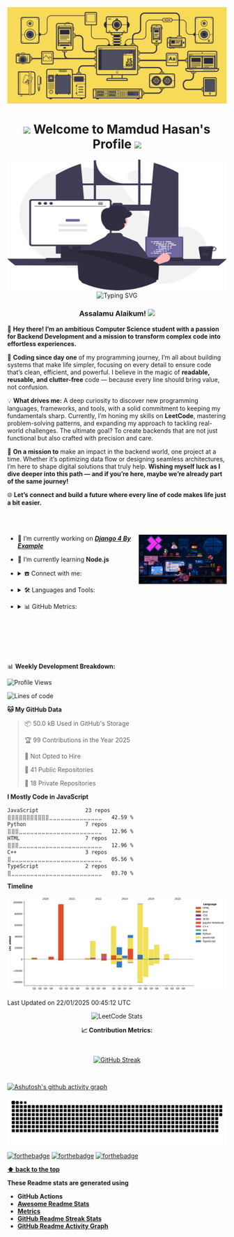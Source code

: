 <img src="./assets/js.gif" alt="header">

<h1  align="center"><strong> <img src="https://user-images.githubusercontent.com/74038190/213844263-a8897a51-32f4-4b3b-b5c2-e1528b89f6f3.png" width="50px" />  Welcome to Mamdud Hasan's Profile <img src="https://user-images.githubusercontent.com/74038190/213844263-a8897a51-32f4-4b3b-b5c2-e1528b89f6f3.png" width="50px" /> </strong></h1>

<img width="100%" height="300px" src="./assets/header.svg" alt="header">

<div align='center'>
<img src="https://readme-typing-svg.herokuapp.com?font=Fira+Code&duration=3000&pause=1000&center=true&vCenter=true&width=435&lines=Aspiring+Backend+Developer;Opensource+Enthusiast;Competitive+Programmer" alt="Typing SVG" />
</div>
<div align="center"> <h3><strong> Assalamu Alaikum! <img src="https://media.giphy.com/media/hvRJCLFzcasrR4ia7z/giphy.gif" width="25px"></strong></h3></div>

<!-- <img width="1000px" src="./assets/hello.gif" alt="header"> -->

🌌 **Hey there! I’m an ambitious Computer Science student with a passion for Backend Development and a mission to transform complex code into effortless experiences.**  

🚀 **Coding since day one** of my programming journey, I’m all about building systems that make life simpler, focusing on every detail to ensure code that’s clean, efficient, and powerful. I believe in the magic of **readable, reusable, and clutter-free** code — because every line should bring value, not confusion.

💡 **What drives me:** A deep curiosity to discover new programming languages, frameworks, and tools, with a solid commitment to keeping my fundamentals sharp. Currently, I’m honing my skills on **LeetCode**, mastering problem-solving patterns, and expanding my approach to tackling real-world challenges. The ultimate goal? To create backends that are not just functional but also crafted with precision and care.

🎯 **On a mission to** make an impact in the backend world, one project at a time. Whether it’s optimizing data flow or designing seamless architectures, I’m here to shape digital solutions that truly help. **Wishing myself luck as I dive deeper into this path — and if you’re here, maybe we’re already part of the same journey!**

🌐 **Let’s connect and build a future where every line of code makes life just a bit easier.**
<br/>
<br/>
<br/>
<br/>

<p align= "right">
<img align="right" alt="Coder GIF"  width="40%"  src="./assets/mario.gif" />
</p>
<p  align = "left">

- 🔭 I’m currently working on [***Django 4 By Example***](https://github.com/n8fury/Django_4_by_examples)  
- 🌱 I’m currently learning **Node.js**  

- <details>
  <summary>☎️ Connect with me:</summary>
  <p align="left">
    <a href="https://twitter.com/n8fury1" target="_blank">
      <img align="center" src="https://img.shields.io/badge/Twitter-1DA1F2?style=for-the-badge&logo=twitter&logoColor=white" alt="Twitter - n8fury1" />
    </a>
    <a href="https://linkedin.com/in/mamdud-hasan" target="_blank">
      <img align="center" src="https://img.shields.io/badge/LinkedIn-0077B5?style=for-the-badge&logo=linkedin&logoColor=white" alt="LinkedIn - mamdud-hasan" />
    </a>
    <a href="mailto:mhjoy547@gmail.com" target="_blank">
      <img align="center" src="https://img.shields.io/badge/Gmail-D14836?style=for-the-badge&logo=gmail&logoColor=white" alt="Email - mhjoy547@gmail.com" />
    </a>
  </p>

</details>

- <details>
  <summary>🛠️ Languages and Tools:</summary>
  <br/>
  <img src="https://img.shields.io/badge/C%2B%2B-00599C?style=for-the-badge&logo=c%2B%2B&logoColor=white">
  <img src="https://img.shields.io/badge/Python-FFD43B?style=for-the-badge&logo=python&logoColor=blue"/>
  <img src="https://img.shields.io/badge/HTML5-E34F26?style=for-the-badge&logo=html5&logoColor=white" />
  <img src="https://img.shields.io/badge/CSS3-1572B6?style=for-the-badge&logo=css3&logoColor=white" />
  <img src="https://img.shields.io/badge/TypeScript-007ACC?style=for-the-badge&logo=typescript&logoColor=white"/>
  <img src="https://img.shields.io/badge/JavaScript-323330?style=for-the-badge&logo=javascript&logoColor=F7DF1E"/>
  <img src="https://img.shields.io/badge/Node.js-339933?style=for-the-badge&logo=nodedotjs&logoColor=white"/>
  <img src="https://img.shields.io/badge/Express.js-000000?style=for-the-badge&logo=express&logoColor=white"/>
  <img src="https://img.shields.io/badge/GitHub-100000?style=for-the-badge&logo=github&logoColor=white"/>
  <img src="https://img.shields.io/badge/Linux-FCC624?style=for-the-badge&logo=linux&logoColor=black" />
  <img src="https://img.shields.io/badge/Arch_Linux-1793D1?style=for-the-badge&logo=arch-linux&logoColor=white" />
  <img src="https://img.shields.io/badge/MySQL-005C84?style=for-the-badge&logo=mysql&logoColor=white" />
  <img src="https://img.shields.io/badge/MongoDB-4EA94B?style=for-the-badge&logo=mongodb&logoColor=white"/>
  <img src="https://img.shields.io/badge/LaTeX-47A141?style=for-the-badge&logo=LaTeX&logoColor=white"/>
  <img src="https://img.shields.io/badge/Markdown-000000?style=for-the-badge&logo=markdown&logoColor=white"/>
  <img src="https://img.shields.io/badge/Docker-2CA5E0?style=for-the-badge&logo=docker&logoColor=white"/>
  <img src="https://img.shields.io/badge/VSCode-0078D4?style=for-the-badge&logo=visual%20studio%20code&logoColor=white"/>
  <img src="https://img.shields.io/badge/Vercel-000000?style=for-the-badge&logo=vercel&logoColor=white"/>
  <img src="https://img.shields.io/badge/Adobe%20Illustrator-FF9A00?style=for-the-badge&logo=adobe%20illustrator&logoColor=white" />
  <img src="https://img.shields.io/badge/Figma-F24E1E?style=for-the-badge&logo=figma&logoColor=white"/>

</details>

- <details>
  <summary>📊 GitHub Metrics:</summary>
  <p align="left">
    <img src="./assets/github-metrics.svg">
  </p>

</details>

<br/>
<br/>
<br/>
<br/>
<br/>

📊 **Weekly Development Breakdown:**
<!--START_SECTION:waka-->
![Profile Views](http://img.shields.io/badge/Profile%20Views-0-blue)

![Lines of code](https://img.shields.io/badge/From%20Hello%20World%20I%27ve%20Written-480.9%20thousand%20lines%20of%20code-blue)

**🐱 My GitHub Data** 

> 📦 50.0 kB Used in GitHub's Storage 
 > 
> 🏆 99 Contributions in the Year 2025
 > 
> 🚫 Not Opted to Hire
 > 
> 📜 41 Public Repositories 
 > 
> 🔑 18 Private Repositories 
 > 
**I Mostly Code in JavaScript** 

```text
JavaScript               23 repos            ⣿⣿⣿⣿⣿⣿⣿⣿⣿⣿⣿⣀⣀⣀⣀⣀⣀⣀⣀⣀⣀⣀⣀⣀⣀   42.59 % 
Python                   7 repos             ⣿⣿⣿⣀⣀⣀⣀⣀⣀⣀⣀⣀⣀⣀⣀⣀⣀⣀⣀⣀⣀⣀⣀⣀⣀   12.96 % 
HTML                     7 repos             ⣿⣿⣿⣀⣀⣀⣀⣀⣀⣀⣀⣀⣀⣀⣀⣀⣀⣀⣀⣀⣀⣀⣀⣀⣀   12.96 % 
C++                      3 repos             ⣿⣀⣀⣀⣀⣀⣀⣀⣀⣀⣀⣀⣀⣀⣀⣀⣀⣀⣀⣀⣀⣀⣀⣀⣀   05.56 % 
TypeScript               2 repos             ⣿⣀⣀⣀⣀⣀⣀⣀⣀⣀⣀⣀⣀⣀⣀⣀⣀⣀⣀⣀⣀⣀⣀⣀⣀   03.70 % 
```



**Timeline**

![Lines of Code chart](https://raw.githubusercontent.com/n8fury/n8fury/main/assets/bar_graph.png)


 Last Updated on 22/01/2025 00:45:12 UTC
<!--END_SECTION:waka-->

<div align="center">
  <img src="https://leetcard.jacoblin.cool/n8fury?theme=nord&font=JetBrains%20Mono&ext=activity" alt="LeetCode Stats">
</div>

 <strong> <p align=center> 📈 Contribution Metrics: </p>  </strong>

<br/>
<p align=center><a href="https://git.io/streak-stats"><img src="https://streak-stats.demolab.com?user=n8fury&theme=tokyonight&card_width=520&type=png&fire=EB0000" alt="GitHub Streak" /></a></p>
<br/>

[![Ashutosh's github activity graph](https://github-readme-activity-graph.vercel.app/graph?username=n8fury&theme=github-compact&area=true&hide_border=false&custom_title=n8fury's%20Contribution%20Graph )](https://github.com/ashutosh00710/github-readme-activity-graph)

<div align="center">
  <img src="./assets/snake.svg" alt="Mamdud Hasan's GitHub Stats" />
</div>

[![forthebadge](https://forthebadge.com/images/badges/built-with-love.svg)](https://forthebadge.com)
[![forthebadge](https://forthebadge.com/images/badges/open-source.svg)](https://forthebadge.com)
[![forthebadge](https://forthebadge.com/images/badges/powered-by-black-magic.svg)](https://forthebadge.com)

**[⬆ back to the top](# )**

**These Readme stats are generated using**

- **GitHub Actions**
- **[Awesome Readme Stats](https://github.com/anmol098/waka-readme-stats)**  
- **[Metrics](https://github.com/lowlighter/metrics)**  
- **[GitHub Readme Streak Stats](https://github.com/DenverCoder1/github-readme-streak-stats)**
- **[GitHub Readme Activity Graph](https://github.com/Ashutosh00710/github-readme-activity-graph)**

<!-- todo -->
<!-- add snake svg from @github.com/mikyll -->
<!-- fixed snake svg push issue from @github.com/crazy-max -->
<!-- fixe wakatime ITA from @github.com/mikyll  -->
